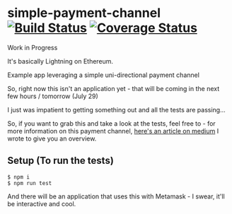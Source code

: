 # simple-payment-channel [![Build Status](https://travis-ci.org/eolszewski/simple-payment-channel.svg?branch=master)](https://travis-ci.org/eolszewski/simple-payment-channel) [![Coverage Status](https://coveralls.io/repos/github/eolszewski/simple-payment-channel/badge.svg?branch=master)](https://coveralls.io/github/eolszewski/simple-payment-channel?branch=master)

Work in Progress

It's basically Lightning on Ethereum.

Example app leveraging a simple uni-directional payment channel 

So, right now this isn't an application yet - that will be coming in the next few hours / tomorrow (July 29) 

I just was impatient to getting something out and all the tests are passing...

So, if you want to grab this and take a look at the tests, feel free to - for more information on this payment channel, [here's an article on medium](https://medium.com/@eolszewski/counterfactual-for-dummies-part-1-8ff164f78540) I wrote to give you an overview.

## Setup (To run the tests)

```
$ npm i
$ npm run test
```

And there will be an application that uses this with Metamask - I swear, it'll be interactive and cool.
